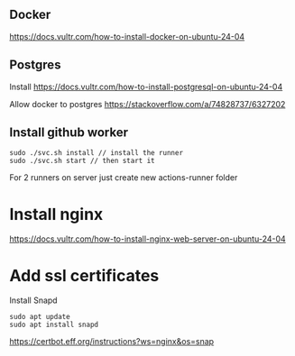 ## Docker
https://docs.vultr.com/how-to-install-docker-on-ubuntu-24-04

## Postgres
Install
https://docs.vultr.com/how-to-install-postgresql-on-ubuntu-24-04

Allow docker to postgres
https://stackoverflow.com/a/74828737/6327202
## Install github worker

```
sudo ./svc.sh install // install the runner
sudo ./svc.sh start // then start it
```
For 2 runners on server just create new actions-runner folder
# Install nginx
https://docs.vultr.com/how-to-install-nginx-web-server-on-ubuntu-24-04

# Add ssl certificates
Install Snapd
```
sudo apt update
sudo apt install snapd
```

https://certbot.eff.org/instructions?ws=nginx&os=snap